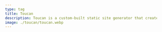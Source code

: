 ```yaml
---
type: tag
title: Toucan
description: Toucan is a custom-built static site generator that creates blog sites from Markdown files using Mustache templates. It's designed for simplicity and efficiency, making it easy to generate fast, static websites.
image: ./toucan/toucan.webp
---
```

